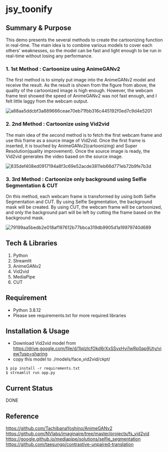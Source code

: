 # jsy_toonify

## Summary & Purpose
This demo presents the several methods to create the cartoonizing function in real-time. The main idea is to combine various models to cover each others' weaknesses, so the model can be fast and light enough to be run in real-time without losing any performance.

### 1. 1st Method : Cartoonize using AnimeGANv2

The first method is to simply put image into the AnimeGANv2 model and receive the result. As the result is shown from the figure from above, the quality of the cartoonized image is high enough. However, the webcam frame test showed the speed of AnimeGANv2 was not fast enough, and I felt little laggy from the webcam output.

![a88aa5ddcbf3a889666ceae70eb71fbb316c445192f0ed7c9d4e5201](https://user-images.githubusercontent.com/37427419/153696538-07ad4a99-c826-4f5b-b46d-537ea5526419.png)

### 2. 2nd Method : Cartoonize using Vid2vid

The main idea of the second method is to fetch the first webcam frame and use this frame as a source image of Vid2vid. Once the first frame is inserted, it is touched by AnimeGANv2(cartoonizing) and Super Resolution(quality improvement). Once the source image is ready, the Vid2vid generates the video based on the source image.

![835def408ed0917194a8f3c69e52acde3811eb66d771eb72b9fe7b3d](https://user-images.githubusercontent.com/37427419/153696552-415d3dad-e988-4316-9826-548c061e04fd.png)

### 3. 3rd Method : Cartoonize only background using Selfie Segmentation & CUT

On this method, each webcam frame is transformed by using both Selfie Segmentation and CUT. By using Selfie Segmentation, the background mask will be created. By using CUT, the webcam frame will be cartoonized, and only the background part will be left by cutting the frame based on the background mask.

![79199aa5bedb2e018af197612b77bbca319db9905d1a19979740d689](https://user-images.githubusercontent.com/37427419/153696562-f8fb1800-b9ed-452a-8911-0aa4c9a4191c.png)



## Tech & Libraries
1. Python
2. Streamlit
3. AnimeGANv2
4. Vid2vid
5. MediaPipe
6. CUT

## Requirement
- Python 3.8.12
- Please see requirements.txt for more required libraries

## Installation & Usage
- Download Vid2vid model from https://drive.google.com/file/d/1lqIzlcfOkd6rXxSSvxHvi1wRp0ap9Uty/view?usp=sharing
- copy this model to ./models/face_vid2vid/ckpt/
```
$ pip install -r requirements.txt
$ streamlit run app.py
```

## Current Status
DONE

## Reference
https://github.com/TachibanaYoshino/AnimeGANv2
https://github.com/NVlabs/imaginaire/tree/master/projects/fs_vid2vid
https://google.github.io/mediapipe/solutions/selfie_segmentation
https://github.com/taesungp/contrastive-unpaired-translation
